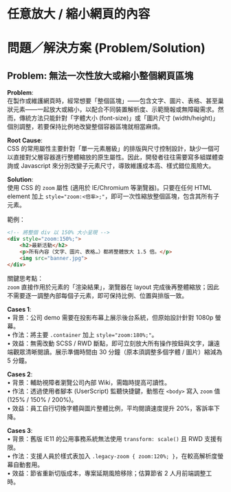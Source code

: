# 任意放大 / 縮小網頁的內容

# 問題／解決方案 (Problem/Solution)

## Problem: 無法一次性放大或縮小整個網頁區塊

**Problem**:  
在製作或維護網頁時，經常想要「整個區塊」——包含文字、圖片、表格、甚至巢狀元素——一起放大或縮小，以配合不同裝置解析度、示範簡報或無障礙需求。然而，傳統方法只能針對「字體大小 (font-size)」或「圖片尺寸 (width/height)」個別調整，若要保持比例地改變整個容器區塊就相當麻煩。

**Root Cause**:  
CSS 的常用屬性主要針對「單一元素層級」的排版與尺寸控制設計，缺少一個可以直接對父層容器進行整體縮放的原生屬性。因此，開發者往往需要寫多組媒體查詢或 Javascript 來分別改變子元素尺寸，導致維護成本高、樣式錯位風險大。

**Solution**:  
使用 CSS 的 `zoom` 屬性 (適用於 IE/Chromium 等瀏覽器)。只要在任何 HTML element 加上 `style="zoom:<倍率>;"`，即可一次性縮放整個區塊，包含其所有子元素。  

範例：

```html
<!-- 將整個 div 以 150% 大小呈現 -->
<div style="zoom:150%;">
    <h2>最新活動</h2>
    <p>所有內容（文字、圖片、表格…）都將整體放大 1.5 倍。</p>
    <img src="banner.jpg">
</div>
```

關鍵思考點：  
`zoom` 直接作用於元素的「渲染結果」，瀏覽器在 layout 完成後再整體縮放；因此不需要逐一調整內部每個子元素，即可保持比例、位置與排版一致。

**Cases 1**:  
• 背景：公司 demo 需要在投影布幕上展示後台系統，但原始設計針對 1080p 螢幕。  
• 作法：將主要 `.container` 加上 `style="zoom:180%;"`。  
• 效益：無需改動 SCSS / RWD 斷點，即可立刻放大所有操作按鈕與文字，讓遠端觀眾清晰閱讀。展示準備時間由 30 分鐘（原本須調整多個字體 / 圖片）縮減為 5 分鐘。

**Cases 2**:  
• 背景：輔助視障者瀏覽公司內部 Wiki，需臨時提高可讀性。  
• 作法：透過使用者腳本 (UserScript) 監聽快捷鍵，動態在 `<body>` 寫入 `zoom` 值 (125% / 150% / 200%)。  
• 效益：員工自行切換字體與圖片整體比例，平均閱讀速度提升 20%，客訴率下降。

**Cases 3**:  
• 背景：舊版 IE11 的公用事務系統無法使用 `transform: scale()` 且 RWD 支援有限。  
• 作法：支援人員於樣式表加入 `.legacy-zoom { zoom:120%; }`，在較高解析度螢幕自動套用。  
• 效益：節省重新切版成本，專案延期風險移除；估算節省 2 人月前端調整工時。